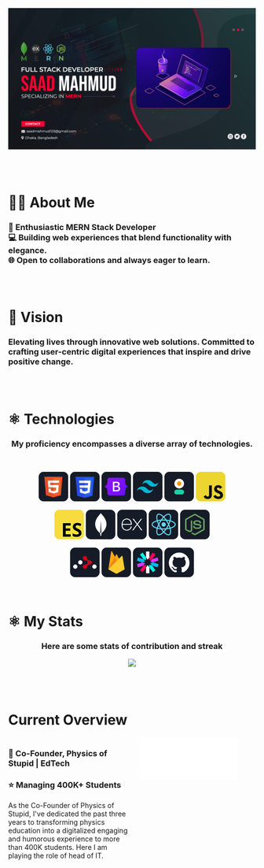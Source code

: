 <a href="https://saad-mahmud.com/">
<img src="./images/Saad Mahmud Cover.jpg" />
</a>

<br></br>

# 👨‍💻 About Me

<h3 >
🚀 Enthusiastic MERN Stack Developer <br>
💻 Building web experiences that blend functionality with elegance. <br> 🌐 Open to collaborations and always eager to learn.
</h3>

<br></br>

# 🌟 Vision

<h3 >
Elevating lives through innovative web solutions. Committed to crafting user-centric digital experiences that inspire and drive positive change.
</h3>

<br></br>

# ⚛️ Technologies

<h3 align="center">
My proficiency encompasses a diverse array of technologies.
</h3>

<br>
<p align="center">
<img src="./icons/HTML.png"/>
<img src="./icons/css.png"/>
<img src="./icons/Bootsrap.png"/>
<img src="./icons/tailwind.png"/>
<img src="./icons/daistyUI.png"/>
<img src="./icons/JavaScript.png"/>
</p>
<p align="center">
<img src="./icons/ES6.png"/>
<img src="./icons/mongo.png"/>
<img src="./icons/express.png"/>
<img src="./icons/react.png"/>
<img src="./icons/node.png"/>

</p>
<p align="center">
<img src="./icons/React Router.png"/>
<img src="./icons/firebase.png"/>
<img src="./icons/jwt.png"/>
<img src="./icons/Github.png"/>
</p>
<br/>

# ⚛️ My Stats

<h3 align="center">
Here are some stats of contribution and streak
</h3>

<p align="center">
  <img width="80%" src="https://streak-stats.demolab.com?user=saad7mahmud&theme=transparent" />
</p>

<br></br>

# Current Overview

<div style="display: flex;">
  <div style="flex: 1; margin-right: 10px;">
    <h3>💼 Co-Founder, Physics of Stupid | EdTech</h3>
    <h3>⭐ Managing 400K+ Students</h3>
    <p>As the Co-Founder of Physics of Stupid, I've dedicated the past three years to transforming physics education into a digitalized engaging and humorous experience to more than 400K students. Here I am playing the role of head of IT.</p>

  </div>
  <div style="flex: 1;">
    <a style="margin-left: 10px" href="https://physicsofstupid.com/"><img src="./images/POS White Logo 150dpi.png"  width="200" alt="Physics of Stupid's Logo"/></a>
  </div>
</div>
